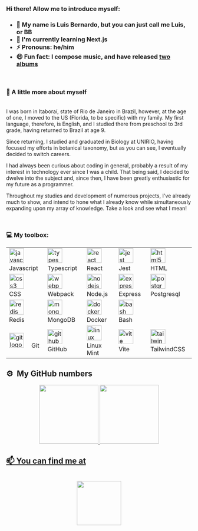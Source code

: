 ### Hi there! Allow me to introduce myself:
<h3>

- 👋 My name is Luis Bernardo, but you can just call me Luis, or BB
- 🌱 I'm currently learning Next.js
- ⚡ Pronouns: he/him
- 😄 Fun fact: I compose music, and have released <a href="https://milkemohoney.bandcamp.com/">two albums</a>
</h3>
<br>

### 📖 A little more about myself

<p></br>I was born in Itaboraí, state of Rio de Janeiro in Brazil, however, at the age of one, I moved to the US (Florida, to be specific) with my family. My first language, therefore, is English, and I studied there from preschool to 3rd grade, having returned to Brazil at age 9.

Since returning, I studied and graduated in Biology at UNIRIO, having focused my efforts in botanical taxonomy, but as you can see, I eventually decided to switch careers.

I had always been curious about coding in general, probably a result of my interest in technology ever since I was a child. That being said, I decided to dwelve into the subject and, since then, I have been greatly enthusiastic for my future as a programmer.

Throughout my studies and development of numerous projects, I've already much to show, and intend to hone what I already know while simultaneously expanding upon my array of knowledge. Take a look and see what I mean!  </p></br>
### 💻 My toolbox:

 <table align="center">
    <tbody>
      <tr>
        <td><img src="https://cdn.jsdelivr.net/gh/devicons/devicon/icons/javascript/javascript-original.svg" height="40" alt="javascript logo"  />
  <img width="12" /> Javascript</td>
        <td><img src="https://cdn.jsdelivr.net/gh/devicons/devicon/icons/typescript/typescript-original.svg" height="40" alt="typescript logo"  />
  <img width="12" /> Typescript</td>
        <td><img src="https://cdn.jsdelivr.net/gh/devicons/devicon/icons/react/react-original.svg" height="40" alt="react logo"  />
  <img width="12" /> React</td>
        <td><img src="https://cdn.jsdelivr.net/gh/devicons/devicon/icons/jest/jest-plain.svg" height="40" alt="jest logo"  />
  <img width="12" /> Jest</td>
        <td><img src="https://cdn.jsdelivr.net/gh/devicons/devicon/icons/html5/html5-original.svg" height="40" alt="html5 logo"  />
  <img width="12" /> HTML</td>
      </tr>      
      <tr>
        <td>
          <img src="https://cdn.jsdelivr.net/gh/devicons/devicon/icons/css3/css3-original.svg" height="40" alt="css3 logo"  />
  <img width="12" /> CSS
        </td>
        <td>
          <img src="https://cdn.jsdelivr.net/gh/devicons/devicon/icons/webpack/webpack-original.svg" height="40" alt="webpack logo"  />
  <img width="12" /> Webpack
        </td>
        <td>
          <img src="https://cdn.jsdelivr.net/gh/devicons/devicon/icons/nodejs/nodejs-original.svg" height="40" alt="nodejs logo"  />
  <img width="12" /> Node.js
        </td>
        <td>
          <img src="https://skillicons.dev/icons?i=express" height="40" alt="express logo"  />
  <img width="12" /> Express
        </td>
        <td>
          <img src="https://cdn.jsdelivr.net/gh/devicons/devicon/icons/postgresql/postgresql-original.svg" height="40" alt="postgresql logo"  />
  <img width="12" /> Postgresql
        </td>
      </tr>
      <tr>
        <td>
          <img src="https://cdn.jsdelivr.net/gh/devicons/devicon/icons/redis/redis-original.svg" height="40" alt="redis logo"  />
  <img width="12" /> Redis
        </td>
        <td>
          <img src="https://cdn.jsdelivr.net/gh/devicons/devicon/icons/mongodb/mongodb-original.svg" height="40" alt="mongodb logo"  />
  <img width="12" /> MongoDB
        </td>
        <td>
          <img src="https://cdn.jsdelivr.net/gh/devicons/devicon/icons/docker/docker-original.svg" height="40" alt="docker logo"  />
  <img width="12" /> Docker
        </td>
        <td>
  <img src="https://cdn.simpleicons.org/gnubash/4EAA25" height="40" alt="bash logo"  />
  <img width="12" /> Bash
        </td>
      </tr>
      <tr>
        <td>
          <img src="https://cdn.jsdelivr.net/gh/devicons/devicon/icons/git/git-original.svg" height="40" alt="git logo"  />
  <img width="12" /> Git
        </td>
        <td>
          <img src="https://skillicons.dev/icons?i=github" height="40" alt="github logo"  />
  <img width="12" /> GitHub
</div>
        </td>
        <td>
  <img src="https://cdn1.iconfinder.com/data/icons/system-black-circles/512/linux_mint-512.png" height="40" alt="linux mint logo"  />
  <img width="12" /> Linux Mint
        </td>
        <td>
  <img src="https://pt.vitejs.dev/logo-with-shadow.png" height="40" alt="vite logo"  />
  <img width="12" /> Vite
        </td>
        <td>
    <img src="https://upload.wikimedia.org/wikipedia/commons/thumb/d/d5/Tailwind_CSS_Logo.svg/2048px-Tailwind_CSS_Logo.svg.png" height="40" alt="tailwindcss logo"  />
  <img width="12" /> TailwindCSS
        </td>
      </tr>
    </tbody>
  </table>
  
</div>

## ⚙️ &nbsp;My GitHub numbers
<div align=center>
  <a href="https://github.com/stonasss">
  <img height="160em" src="https://github-readme-stats.vercel.app/api?username=stonasss&show_icons=true&theme=cobalt&include_all_commits=true&count_private=true"/>
  <img height="160em" src="https://github-readme-stats.vercel.app/api/top-langs/?username=stonasss&layout=compact&langs_count=7&theme=cobalt"/>
</div>

## 📫 You can find me at
<br>
  <div align=center>
    <a href="https://www.linkedin.com/in/luisbernardoss/" target="_blank"><img src="https://img.shields.io/badge/LinkedIn-0077B5?style=for-the-badge&logo=linkedin&logoColor=white" width="120"/>
  </div>

<!--
**stonasss/stonasss** is a ✨ _special_ ✨ repository because its `README.md` (this file) appears on your GitHub profile.

Here are some ideas to get you started:

- 🔭 I’m currently working on ...
- 🌱 I’m currently learning ...
- 👯 I’m looking to collaborate on ...
- 🤔 I’m looking for help with ...
- 💬 Ask me about ...
- 📫 How to reach me: ...
- 😄 Pronouns: ...
- ⚡ Fun fact: ...
-->
